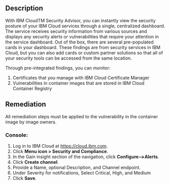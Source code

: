 ## Description

With IBM CloudTM Security Advisor, you can instantly view the security posture of your IBM
Cloud services through a single, centralized dashboard.
The service receives security information from various sources and displays any security
alerts or vulnerabilities that require your attention in the service dashboard. Out of the box,
there are several pre-populated cards in your dashboard. These findings are from security
services in IBM Cloud, but you can also add cards or custom partner solutions so that all of
your security tools can be accessed from the same location.

Through pre-integrated findings, you can monitor:

1. Certificates that you manage with IBM Cloud Certificate Manager
2. Vulnerabilities in container images that are stored in IBM Cloud Container Registry

## Remediation

All remediation steps must be applied to the vulnerability in the container image by image
owners.

### Console:

1. Log in to IBM Cloud at https://cloud.ibm.com.
2. Click **Menu icon > Security and Compliance**.
3. In the Gain insight section of the navigation, click **Configure-->Alerts**.
4. Click **Create channel**.
5. Provide a Name, optional Description, and Channel endpoint.
6. Under Severity for notifications, Select Critical, High, and Medium
7. Click **Save**.

